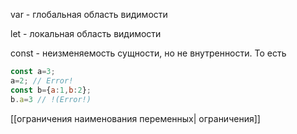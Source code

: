 var - глобальная область видимости

let - локальная область видимости

const - неизменяемость сущности, но не внутренности. То есть 

```js
const a=3;
a=2; // Error!
const b={a:1,b:2};
b.a=3 // !(Error!)
```


[[ограничения наименования переменных| ограничения]]
